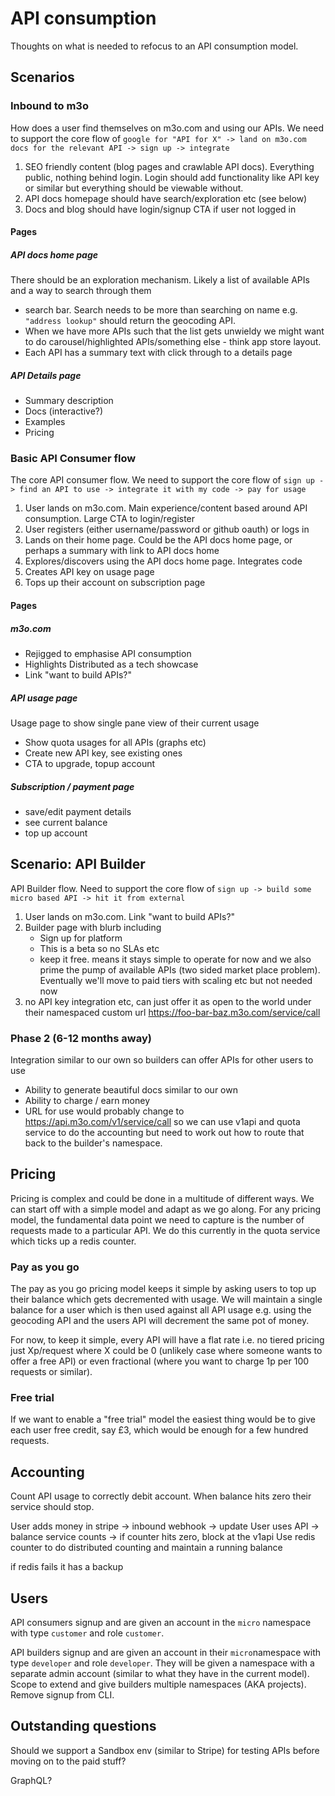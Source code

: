 # API consumption

Thoughts on what is needed to refocus to an API consumption model.

## Scenarios

### Inbound to m3o
How does a user find themselves on m3o.com and using our APIs. We need to support the core flow of `google for "API for X" -> land on m3o.com docs for the relevant API -> sign up -> integrate`

1. SEO friendly content (blog pages and crawlable API docs). Everything public, nothing behind login. Login should add functionality like API key or similar but everything should be viewable without.
1. API docs homepage should have search/exploration etc (see below)
1. Docs and blog should have login/signup CTA if user not logged in


#### Pages
##### API docs home page
There should be an exploration mechanism. Likely a list of available APIs and a way to search through them
- search bar. Search needs to be more than searching on name e.g. `"address lookup"` should return the geocoding API.
- When we have more APIs such that the list gets unwieldy we might want to do carousel/highlighted APIs/something else - think app store layout.
- Each API has a summary text with click through to a details page

##### API Details page
- Summary description
- Docs (interactive?)
- Examples
- Pricing

### Basic API Consumer flow
The core API consumer flow. We need to support the core flow of `sign up -> find an API to use -> integrate it with my code -> pay for usage`   

1. User lands on m3o.com. Main experience/content based around API consumption. Large CTA to login/register
1. User registers (either username/password or github oauth) or logs in
1. Lands on their home page. Could be the API docs home page, or perhaps a summary with link to API docs home
1. Explores/discovers using the API docs home page. Integrates code
1. Creates API key on usage page
1. Tops up their account on subscription page

#### Pages
##### m3o.com
- Rejigged to emphasise API consumption
- Highlights Distributed as a tech showcase
- Link "want to build APIs?"

##### API usage page
Usage page to show single pane view of their current usage
   - Show quota usages for all APIs (graphs etc)
   - Create new API key, see existing ones
   - CTA to upgrade, topup account

##### Subscription / payment page
- save/edit payment details
- see current balance
- top up account

    
## Scenario: API Builder 
API Builder flow. Need to support the core flow of `sign up -> build some micro based API -> hit it from external`

1. User lands on m3o.com. Link "want to build APIs?"
1. Builder page with blurb including
   - Sign up for platform
   - This is a beta so no SLAs etc
   - keep it free. means it stays simple to operate for now and we also prime the pump of available APIs (two sided market place problem). Eventually we'll move to paid tiers with scaling etc but not needed now 
1. no API key integration etc, can just offer it as open to the world under their namespaced custom url https://foo-bar-baz.m3o.com/service/call


### Phase 2 (6-12 months away)
Integration similar to our own so builders can offer APIs for other users to use
   - Ability to generate beautiful docs similar to our own 
   - Ability to charge / earn money
   - URL for use would probably change to https://api.m3o.com/v1/service/call so we can use v1api and quota service to do the accounting but need to work out how to route that back to the builder's namespace.


## Pricing
Pricing is complex and could be done in a multitude of different ways. We can start off with a simple model and adapt as we go along. For any pricing model, the fundamental data point we need to capture is the number of requests made to a particular API. We do this currently in the quota service which ticks up a redis counter. 

### Pay as you go
The pay as you go pricing model keeps it simple by asking users to top up their balance which gets decremented with usage. We will maintain a single balance for a user which is then used against all API usage e.g. using the geocoding API and the users API will decrement the same pot of money.

For now, to keep it simple, every API will have a flat rate i.e. no tiered pricing just Xp/request where X could be 0 (unlikely case where someone wants to offer a free API) or even fractional (where you want to charge 1p per 100 requests or similar).

### Free trial
If we want to enable a "free trial" model the easiest thing would be to give each user free credit, say £3, which would be enough for a few hundred requests.

## Accounting 
Count API usage to correctly debit account. 
When balance hits zero their service should stop.

User adds money in stripe -> inbound webhook -> update 
User uses API -> balance service counts -> if counter hits zero, block at the v1api 
Use redis counter to do distributed counting and maintain a running balance

if redis fails it has a backup

## Users
API consumers signup and are given an account in the `micro` namespace with type `customer` and role `customer`. 

API builders signup and are given an account in their `micro`namespace with type `developer` and role `developer`. They will be given a namespace with a separate admin account (similar to what they have in the current model). Scope to extend and give builders multiple namespaces (AKA projects). Remove signup from CLI.

## Outstanding questions
Should we support a Sandbox env (similar to Stripe) for testing APIs before moving on to the paid stuff? 

GraphQL?
